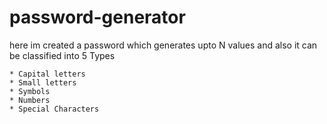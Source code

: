 # password-generator

  here im created a password which generates upto N values and also it can be classified into 5 Types

    * Capital letters
    * Small letters
    * Symbols
    * Numbers 
    * Special Characters

 
